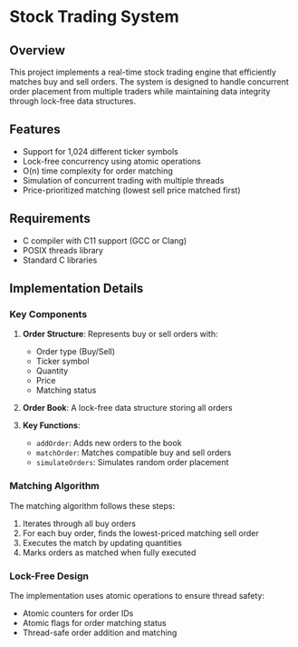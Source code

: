 # Stock Trading System

## Overview

This project implements a real-time stock trading engine that efficiently matches buy and sell orders. The system is designed to handle concurrent order placement from multiple traders while maintaining data integrity through lock-free data structures.

## Features

- Support for 1,024 different ticker symbols
- Lock-free concurrency using atomic operations
- O(n) time complexity for order matching
- Simulation of concurrent trading with multiple threads
- Price-prioritized matching (lowest sell price matched first)

## Requirements

- C compiler with C11 support (GCC or Clang)
- POSIX threads library
- Standard C libraries

## Implementation Details

### Key Components

1. **Order Structure**: Represents buy or sell orders with:
   - Order type (Buy/Sell)
   - Ticker symbol
   - Quantity
   - Price
   - Matching status

2. **Order Book**: A lock-free data structure storing all orders

3. **Key Functions**:
   - `addOrder`: Adds new orders to the book
   - `matchOrder`: Matches compatible buy and sell orders
   - `simulateOrders`: Simulates random order placement

### Matching Algorithm

The matching algorithm follows these steps:
1. Iterates through all buy orders
2. For each buy order, finds the lowest-priced matching sell order
3. Executes the match by updating quantities
4. Marks orders as matched when fully executed

### Lock-Free Design

The implementation uses atomic operations to ensure thread safety:
- Atomic counters for order IDs
- Atomic flags for order matching status
- Thread-safe order addition and matching



